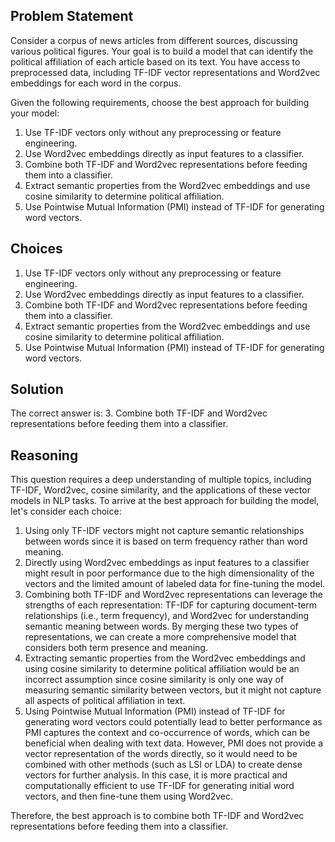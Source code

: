  ## Problem Statement

Consider a corpus of news articles from different sources, discussing various political figures. Your goal is to build a model that can identify the political affiliation of each article based on its text. You have access to preprocessed data, including TF-IDF vector representations and Word2vec embeddings for each word in the corpus.

Given the following requirements, choose the best approach for building your model:

1. Use TF-IDF vectors only without any preprocessing or feature engineering.
2. Use Word2vec embeddings directly as input features to a classifier.
3. Combine both TF-IDF and Word2vec representations before feeding them into a classifier.
4. Extract semantic properties from the Word2vec embeddings and use cosine similarity to determine political affiliation.
5. Use Pointwise Mutual Information (PMI) instead of TF-IDF for generating word vectors.

## Choices

1. Use TF-IDF vectors only without any preprocessing or feature engineering.
2. Use Word2vec embeddings directly as input features to a classifier.
3. Combine both TF-IDF and Word2vec representations before feeding them into a classifier.
4. Extract semantic properties from the Word2vec embeddings and use cosine similarity to determine political affiliation.
5. Use Pointwise Mutual Information (PMI) instead of TF-IDF for generating word vectors.

## Solution

The correct answer is: 3. Combine both TF-IDF and Word2vec representations before feeding them into a classifier.

## Reasoning

This question requires a deep understanding of multiple topics, including TF-IDF, Word2vec, cosine similarity, and the applications of these vector models in NLP tasks. To arrive at the best approach for building the model, let's consider each choice:

1. Using only TF-IDF vectors might not capture semantic relationships between words since it is based on term frequency rather than word meaning.
2. Directly using Word2vec embeddings as input features to a classifier might result in poor performance due to the high dimensionality of the vectors and the limited amount of labeled data for fine-tuning the model.
3. Combining both TF-IDF and Word2vec representations can leverage the strengths of each representation: TF-IDF for capturing document-term relationships (i.e., term frequency), and Word2vec for understanding semantic meaning between words. By merging these two types of representations, we can create a more comprehensive model that considers both term presence and meaning.
4. Extracting semantic properties from the Word2vec embeddings and using cosine similarity to determine political affiliation would be an incorrect assumption since cosine similarity is only one way of measuring semantic similarity between vectors, but it might not capture all aspects of political affiliation in text.
5. Using Pointwise Mutual Information (PMI) instead of TF-IDF for generating word vectors could potentially lead to better performance as PMI captures the context and co-occurrence of words, which can be beneficial when dealing with text data. However, PMI does not provide a vector representation of the words directly, so it would need to be combined with other methods (such as LSI or LDA) to create dense vectors for further analysis. In this case, it is more practical and computationally efficient to use TF-IDF for generating initial word vectors, and then fine-tune them using Word2vec.

Therefore, the best approach is to combine both TF-IDF and Word2vec representations before feeding them into a classifier.